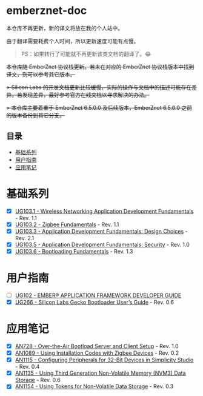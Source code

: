 # emberznet-doc <!-- omit in toc -->

本仓库不再更新，新的译文将放在我的个人站中。

由于翻译需要耗费个人时间，所以更新速度可能有点慢。

> PS：如果转行了可能就不再更新该类文档的翻译了。😂

~~本仓库随 EmberZnet 协议栈更新。若未在对应的 EmberZnet 协议栈版本中找到译文，则可以参考其它版本。~~

~~> Silicon Labs 的开发文档更新比较缓慢，实际的操作与文档中的描述可能存在差异。若发现差异，最好参考官方在线文档以寻求解决的办法。~~

~~> 本仓库主要着重于 EmberZnet 6.5.0.0 及后续版本，EmberZnet 6.5.0.0 之前的版本备份到其它分支。~~

## 目录 <!-- omit in toc -->

- [基础系列](#基础系列)
- [用户指南](#用户指南)
- [应用笔记](#应用笔记)

# 基础系列

* [x] [UG103.1 - Wireless Networking Application Development Fundamentals](./UG103.1/UG103.1.md) - Rev. 1.1
* [x] [UG103.2 - Zigbee Fundamentals](./UG103.2/UG103.2.md) - Rev. 1.1
* [x] [UG103.3 - Application Development Fundamentals: Design Choices](./UG103.3/UG103.3.md) - Rev. 2.1
* [x] [UG103.5 - Application Development Fundamentals: Security](./UG103.5/UG103.5.md) - Rev. 1.0
* [x] [UG103.6 - Bootloading Fundamentals](./UG103.6/UG103.6.md) - Rev. 1.3

# 用户指南

* [ ] [UG102 - EMBER® APPLICATION FRAMEWORK DEVELOPER GUIDE](./UG102/UG102.md)
* [x] [UG266 - Silicon Labs Gecko Bootloader User’s Guide](./UG266/UG266.md) - Rev. 0.6

# 应用笔记

* [x] [AN728 - Over-the-Air Bootload Server and Client Setup](./AN728/AN728.md) - Rev. 1.0
* [x] [AN1089 - Using Installation Codes with Zigbee Devices](./AN1089/AN1089.md) - Rev. 0.2
* [x] [AN1115 - Configuring Peripherals for 32-Bit Devices in Simplicity Studio](./AN1115/AN1115.md) - Rev. 0.4
* [x] [AN1135 - Using Third Generation Non-Volatile Memory (NVM3) Data Storage](./AN1135/AN1135.md) - Rev. 0.6
* [x] [AN1154 - Using Tokens for Non-Volatile Data Storage](./AN1154/AN1154.md) - Rev. 0.3
